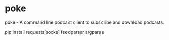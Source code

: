 # poke

poke - A command line podcast client to subscribe and download podcasts.

pip install requests[socks] feedparser argparse